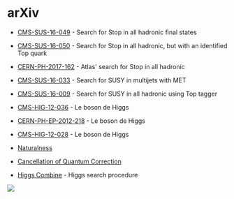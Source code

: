 # arXiv

- [CMS-SUS-16-049](https://arxiv.org/pdf/1707.03316.pdf) - Search for Stop in all hadronic final states
- [CMS-SUS-16-050](https://arxiv.org/pdf/1710.11188.pdf) - Search for Stop in all hadronic, but with an identified Top quark
- [CERN-PH-2017-162](https://arxiv.org/pdf/1709.04183.pdf) - Atlas' search for Stop in all hadronic
- [CMS-SUS-16-033](https://arxiv.org/pdf/1704.07781.pdf) - Search for SUSY in multijets with MET
- [CMS-SUS-16-009](https://arxiv.org/pdf/1701.01954.pdf) - Search for SUSY in all hadronic using Top tagger

- [CMS-HIG-12-036](https://arxiv.org/pdf/1303.4571.pdf) - Le boson de Higgs
- [CERN-PH-EP-2012-218](https://arxiv.org/pdf/1207.7214.pdf) - Le boson de Higgs
- [CMS-HIG-12-028](https://arxiv.org/pdf/1207.7235.pdf) - Le boson de Higgs

- [Naturalness](https://arxiv.org/pdf/1307.7879.pdf)
- [Cancellation of Quantum Correction](https://reader.elsevier.com/reader/sd/pii/055032138290565X?token=29A87D61BCC119F61B26492364BAA7A2AD9972BE1E551163D399D5F25D656D2AD93CC412154AF77AE217144B4CABFF01)
- [Higgs Combine](http://cdsweb.cern.ch/record/1379837/files/NOTE2011_005.pdf) - Higgs search procedure

![](https://media2.giphy.com/media/fLMqcN3gYXkas/source.gif)
